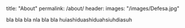 
 title: "About"
 permalink: /about/
 header:
   images: "/images/Defesa.jpg"


  bla bla bla nla bla bla huiashiduashiduahsiuhdiasuh
